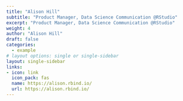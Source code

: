 ```yaml
---
title: "Alison Hill"
subtitle: "Product Manager, Data Science Communication @RStudio"
excerpt: "Product Manager, Data Science Communication @RStudio"
weight: 4
author: "Alison Hill"
draft: false
categories:
  - example
# layout options: single or single-sidebar
layout: single-sidebar
links:
- icon: link
  icon_pack: fas
  name: https://alison.rbind.io/
  url: https://alison.rbind.io/
---
```


